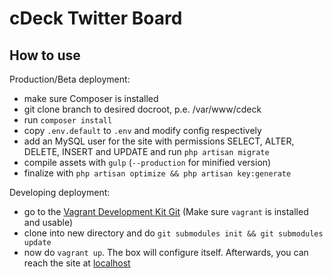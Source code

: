# cDeck Twitter Board


## How to use

Production/Beta deployment:

* make sure Composer is installed
* git clone branch to desired docroot, p.e. /var/www/cdeck
* run `composer install`
* copy `.env.default` to `.env` and modify config respectively
* add an MySQL user for the site with permissions SELECT, ALTER, DELETE, INSERT and UPDATE and run `php artisan migrate`
* compile assets with `gulp` (`--production` for minified version)
* finalize with `php artisan optimize && php artisan key:generate`

Developing deployment:
* go to the [Vagrant Development Kit Git](https://git.skildust.com/cDeck/cdeck) (Make sure `vagrant` is installed and usable)
* clone into new directory and do `git submodules init && git submodules update`
* now do `vagrant up`. The box will configure itself. Afterwards, you can reach the site at [localhost](http://localhost)
